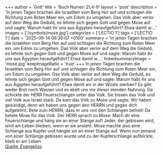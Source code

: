 +++
author = 'Gott'
title = 'Buch Numeri 21,4-9'
layout = 'post'
description = 'In jenen Tagen brachen die Israeliten vom Berg Hor auf und schlugen die Richtung zum Roten Meer ein, um Edom zu umgehen. Das Volk aber verlor auf dem Weg die Geduld, es lehnte sich gegen Gott und gegen Mose auf und sagte: Warum habt ihr uns aus Ägypten heraufgeführt? Etwa damit w....'
images = ['/symbols/mose.jpg']
categories = ['LECTIO 1']
tags = ['LECTIO 1']
date = '2025-09-14 06:30:07 +0100'
summary = 'In jenen Tagen brachen die Israeliten vom Berg Hor auf und schlugen die Richtung zum Roten Meer ein, um Edom zu umgehen. Das Volk aber verlor auf dem Weg die Geduld, es lehnte sich gegen Gott und gegen Mose auf und sagte: Warum habt ihr uns aus Ägypten heraufgeführt? Etwa damit w....'
linkedsummaryImage = 'mose.jpg'
keepImageRatio = 'true'
+++
In jenen Tagen brachen die Israeliten vom Berg Hor auf und schlugen die Richtung zum Roten Meer ein, um Edom zu umgehen. Das Volk aber verlor auf dem Weg die Geduld,
es lehnte sich gegen Gott und gegen Mose auf und sagte: Warum habt ihr uns aus Ägypten heraufgeführt? Etwa damit wir in der Wüste sterben? Es gibt weder Brot noch Wasser und es ekelt uns vor dieser elenden Nahrung.<!--more-->
Da schickte der HERR Feuerschlangen unter das Volk. Sie bissen das Volk und viel Volk aus Israel starb.
Da kam das Volk zu Mose und sagte: Wir haben gesündigt, denn wir haben uns gegen den HERRN und gegen dich aufgelehnt. Bete zum HERRN, dass er uns von den Schlangen befreit! Da betete Mose für das Volk.
Der HERR sprach zu Mose: Mach dir eine Feuerschlange und häng sie an einer Stange auf! Jeder, der gebissen wird, wird am Leben bleiben, wenn er sie ansieht.
Mose machte also eine Schlange aus Kupfer und hängte sie an einer Stange auf. Wenn nun jemand von einer Schlange gebissen wurde und zu der Kupferschlange aufblickte, blieb er am Leben.<br> [Quelle: Evangelizo](https://evangeliumtagfuertag.org/DE/gospel)